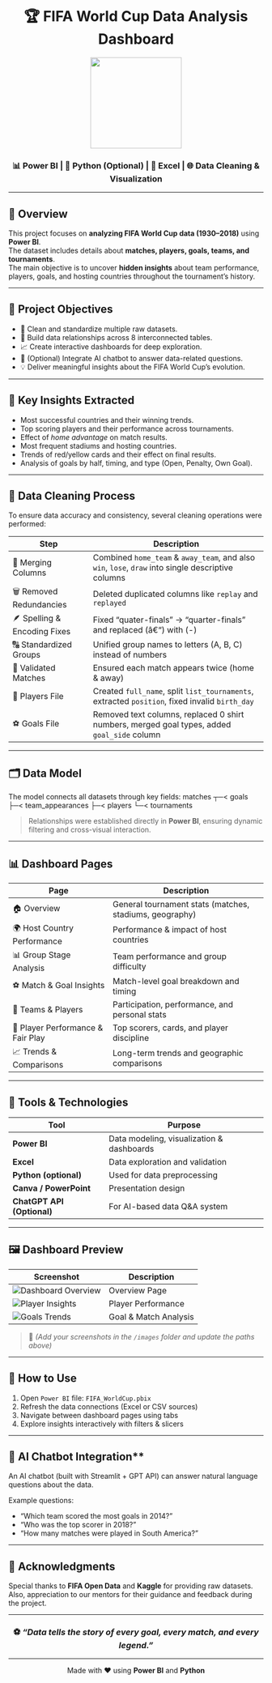 <div align="center">

# 🏆 **FIFA World Cup Data Analysis Dashboard**

<img src="https://upload.wikimedia.org/wikipedia/en/3/36/FIFA_World_Cup_Logo.png" width="180"/>

### 📊 Power BI | 🐍 Python (Optional) | 📁 Excel | 🌐 Data Cleaning & Visualization


---

</div>

## 📘 **Overview**
This project focuses on **analyzing FIFA World Cup data (1930–2018)** using **Power BI**.  
The dataset includes details about **matches, players, goals, teams, and tournaments**.  
The main objective is to uncover **hidden insights** about team performance, players, goals, and hosting countries throughout the tournament’s history.

---

## 🎯 **Project Objectives**
- 🧹 Clean and standardize multiple raw datasets.  
- 🧩 Build data relationships across 8 interconnected tables.  
- 📈 Create interactive dashboards for deep exploration.  
- 🤖 (Optional) Integrate AI chatbot to answer data-related questions.  
- 💡 Deliver meaningful insights about the FIFA World Cup’s evolution.

---

## 🧠 **Key Insights Extracted**
- Most successful countries and their winning trends.  
- Top scoring players and their performance across tournaments.  
- Effect of *home advantage* on match results.  
- Most frequent stadiums and hosting countries.  
- Trends of red/yellow cards and their effect on final results.  
- Analysis of goals by half, timing, and type (Open, Penalty, Own Goal).  

---

## 🧹 **Data Cleaning Process**
To ensure data accuracy and consistency, several cleaning operations were performed:

| Step | Description |
|------|--------------|
| 🧩 Merging Columns | Combined `home_team` & `away_team`, and also `win`, `lose`, `draw` into single descriptive columns |
| 🗑️ Removed Redundancies | Deleted duplicated columns like `replay` and `replayed` |
| 🪶 Spelling & Encoding Fixes | Fixed “quater-finals” → “quarter-finals” and replaced (â€“) with (-) |
| 🔠 Standardized Groups | Unified group names to letters (A, B, C) instead of numbers |
| 🧾 Validated Matches | Ensured each match appears twice (home & away) |
| 👥 Players File | Created `full_name`, split `list_tournaments`, extracted `position`, fixed invalid `birth_day` |
| ⚽ Goals File | Removed text columns, replaced 0 shirt numbers, merged goal types, added `goal_side` column |

---

## 🗂️ **Data Model**
The model connects all datasets through key fields:
matches 
┬─< goals
├─< team_appearances
├─< players
└─< tournaments




> Relationships were established directly in **Power BI**, ensuring dynamic filtering and cross-visual interaction.

---

## 📊 **Dashboard Pages**

| Page | Description |
|------|-------------|
| 🏠 Overview | General tournament stats (matches, stadiums, geography) |
| 🌍 Host Country Performance | Performance & impact of host countries |
| 📊 Group Stage Analysis | Team performance and group difficulty |
| ⚽ Match & Goal Insights | Match-level goal breakdown and timing |
| 👥 Teams & Players | Participation, performance, and personal stats |
| 🥇 Player Performance & Fair Play | Top scorers, cards, and player discipline |
| 📈 Trends & Comparisons | Long-term trends and geographic comparisons |

---

## 🧩 **Tools & Technologies**
| Tool | Purpose |
|------|----------|
| **Power BI** | Data modeling, visualization & dashboards |
| **Excel** | Data exploration and validation |
| **Python (optional)** | Used for data preprocessing |
| **Canva / PowerPoint** | Presentation design |
| **ChatGPT API (Optional)** | For AI-based data Q&A system |

---

## 🖼️ **Dashboard Preview**

| Screenshot | Description |
|-------------|-------------|
| ![Dashboard Overview](./images/dashboard_overview.png) | Overview Page |
| ![Player Insights](./images/player_insights.png) | Player Performance |
| ![Goals Trends](./images/goals_trends.png) | Goal & Match Analysis |

> 📸 *(Add your screenshots in the `/images` folder and update the paths above)*

---

## 🚀 **How to Use**
1. Open `Power BI` file: `FIFA_WorldCup.pbix`
2. Refresh the data connections (Excel or CSV sources)
3. Navigate between dashboard pages using tabs
4. Explore insights interactively with filters & slicers

---

## 🧠 AI Chatbot Integration**
An AI chatbot (built with Streamlit + GPT API) can answer natural language questions about the data.

Example questions:
- “Which team scored the most goals in 2014?”
- “Who was the top scorer in 2018?”
- “How many matches were played in South America?”

---

## 💬 **Acknowledgments**
Special thanks to **FIFA Open Data** and **Kaggle** for providing raw datasets.  
Also, appreciation to our mentors for their guidance and feedback during the project.

---

<div align="center">

### ⚽ *“Data tells the story of every goal, every match, and every legend.”*  

---

Made with ❤️ using **Power BI** and **Python**

</div>
